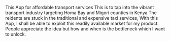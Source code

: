 This App for affordable transport  services 
This is to tap into the vibrant transport industry targeting Homa Bay and Migori counties in Kenya
The reidents are stuck in the traditional and expensive taxi services,
With this App, I shall be able to exploit this readily available market for my product.
People appreciate the idea but how and when is the bottleneck which I want to unlock.
